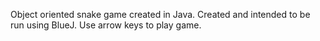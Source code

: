 Object oriented snake game created in Java. 
Created and intended to be run using BlueJ. 
Use arrow keys to play game.
